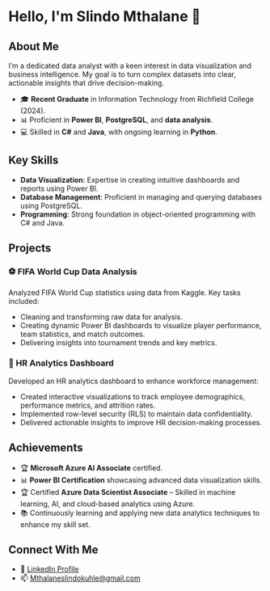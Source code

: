 # Hello, I'm Slindo Mthalane 👋

## About Me
I’m a dedicated data analyst with a keen interest in data visualization and business intelligence. My goal is to turn complex datasets into clear, actionable insights that drive decision-making.

- 🎓 **Recent Graduate** in Information Technology from Richfield College (2024).
- 📊 Proficient in **Power BI**, **PostgreSQL**, and **data analysis**.
- 💻 Skilled in **C#** and **Java**, with ongoing learning in **Python**.


## Key Skills
- **Data Visualization**: Expertise in creating intuitive dashboards and reports using Power BI.
- **Database Management**: Proficient in managing and querying databases using PostgreSQL.
- **Programming**: Strong foundation in object-oriented programming with C# and Java.

## Projects
### ⚽ FIFA World Cup Data Analysis
Analyzed FIFA World Cup statistics using data from Kaggle. Key tasks included:
- Cleaning and transforming raw data for analysis.
- Creating dynamic Power BI dashboards to visualize player performance, team statistics, and match outcomes.
- Delivering insights into tournament trends and key metrics.

### 👥 HR Analytics Dashboard
Developed an HR analytics dashboard to enhance workforce management:
- Created interactive visualizations to track employee demographics, performance metrics, and attrition rates.
- Implemented row-level security (RLS) to maintain data confidentiality.
- Delivered actionable insights to improve HR decision-making processes.

## Achievements
- 🏆 **Microsoft Azure AI Associate** certified.
- 📊 **Power BI Certification** showcasing advanced data visualization skills.
- 🏆 Certified **Azure Data Scientist Associate** – Skilled in machine learning, AI, and cloud-based analytics using Azure.
- 📚 Continuously learning and applying new data analytics techniques to enhance my skill set.

## Connect With Me
- 💼 [LinkedIn Profile](https://za.linkedin.com/in/slindokuhle-mthalane-864504285)
- 📫 Mthalaneslindokuhle@gmail.com
